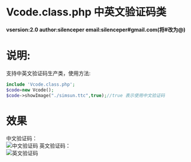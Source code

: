 Vcode.class.php 中英文验证码类
====
<b>
vsersion:2.0    
author:silenceper   
email:silenceper#gmail.com(将#改为@)    
</b>

说明:
====
  支持中英文验证码生产类，使用方法:    

```php
include 'Vcode.class.php';   
$code=new Vcode();   
$code->showImage("./simsun.ttc",true);//true 表示使用中文验证码   
```
效果
====
中文验证码：   
![中文验证码](http://silenceper.qiniudn.com/wp-content/uploads/2013/01/QQ%E6%88%AA%E5%9B%BE20130121184152.png)    英文验证码：   
![英文验证码](http://silenceper.qiniudn.com/wp-content/uploads/2013/01/QQ%E6%88%AA%E5%9B%BE20130118181912.png)   

